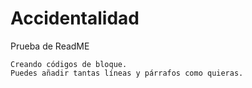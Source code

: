 # Accidentalidad

Prueba de ReadME

~~~
Creando códigos de bloque.
Puedes añadir tantas líneas y párrafos como quieras.  
~~~
